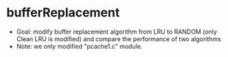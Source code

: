 # bufferReplacement

- Goal: modify buffer replacement algorithm from LRU to RANDOM (only Clean LRU is modified) and compare the performance of two algorithms
- Note: we only modified "pcache1.c" module.